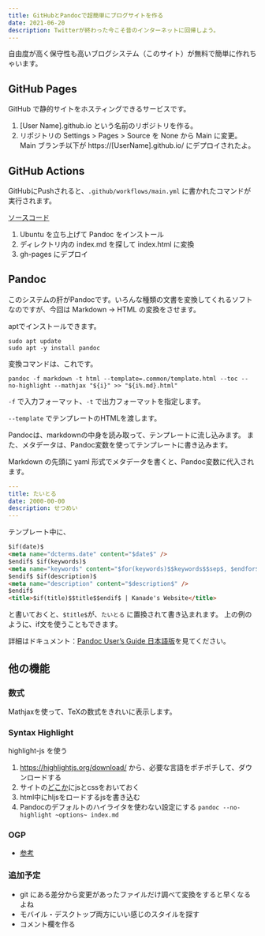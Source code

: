 ```yaml
---
title: GitHubとPandocで超簡単にブログサイトを作る
date: 2021-06-20
description: Twitterが終わった今こそ昔のインターネットに回帰しよう。
---
```


自由度が高く保守性も高いブログシステム（このサイト）が無料で簡単に作れちゃいます。

## GitHub Pages

GitHub で静的サイトをホスティングできるサービスです。

1. [User Name].github.io という名前のリポジトリを作る。
2. リポジトリの Settings > Pages > Source を None から Main に変更。Main ブランチ以下が https://[UserName].github.io/ にデプロイされたよ。

## GitHub Actions

GitHubにPushされると、`.github/workflows/main.yml` に書かれたコマンドが実行されます。

[ソースコード](https://github.com/kanade-k-1228/kanade-k-1228.github.io/blob/main/.github/workflows/main.yml)

1. Ubuntu を立ち上げて Pandoc をインストール
2. ディレクトリ内の index.md を探して index.html に変換
3. gh-pages にデプロイ

## Pandoc

このシステムの肝がPandocです。いろんな種類の文書を変換してくれるソフトなのですが、今回は Markdown → HTML の変換をさせます。

aptでインストールできます。

```
sudo apt update
sudo apt -y install pandoc
```

変換コマンドは、これです。

```
pandoc -f markdown -t html --template=.common/template.html --toc --no-highlight --mathjax "${i}" >> "${i%.md}.html"
```

`-f` で入力フォーマット、`-t` で出力フォーマットを指定します。

`--template` でテンプレートのHTMLを渡します。

Pandocは、markdownの中身を読み取って、テンプレートに流し込みます。
また、メタデータは、Pandoc変数を使ってテンプレートに書き込みます。

Markdown の先頭に yaml 形式でメタデータを書くと、Pandoc変数に代入されます。

```yaml
---
title: たいとる
date: 2000-00-00
description: せつめい
---
```

テンプレート中に、

```html
$if(date)$
<meta name="dcterms.date" content="$date$" />
$endif$ $if(keywords)$
<meta name="keywords" content="$for(keywords)$$keywords$$sep$, $endfor$" />
$endif$ $if(description)$
<meta name="description" content="$description$" />
$endif$
<title>$if(title)$$title$$endif$ | Kanade's Website</title>
```

と書いておくと、`$title$`が、`たいとる` に置換されて書き込まれます。
上の例のように、if文を使うこともできます。

詳細はドキュメント：[Pandoc User’s Guide 日本語版](https://pandoc-doc-ja.readthedocs.io/ja/latest/users-guide.html)を見てください。

## 他の機能

### 数式

Mathjaxを使って、TeXの数式をきれいに表示します。

### Syntax Highlight

highlight-js を使う

1. https://highlightjs.org/download/ から、必要な言語をポチポチして、ダウンロードする
2. サイトの[どこか](https://github.com/kanade-k-1228/kanade-k-1228.github.io/tree/main/hljs)にjsとcssをおいておく
3. html中にhljsをロードするjsを書き込む
4. Pandocのデフォルトのハイライタを使わない設定にする `pandoc --no-highlight ~options~ index.md`

### OGP

- [参考](https://speakerdeck.com/kubotak/ssgnasaitodeogphua-xiang-wodong-de-sheng-cheng-sitai)

### 追加予定

- git にある差分から変更があったファイルだけ調べて変換をすると早くなるよね
- モバイル・デスクトップ両方にいい感じのスタイルを探す
- コメント欄を作る
